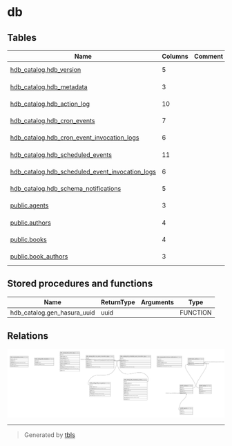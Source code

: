 # db

## Tables

| Name | Columns | Comment | Type |
| ---- | ------- | ------- | ---- |
| [hdb_catalog.hdb_version](hdb_catalog.hdb_version.md) | 5 |  | BASE TABLE |
| [hdb_catalog.hdb_metadata](hdb_catalog.hdb_metadata.md) | 3 |  | BASE TABLE |
| [hdb_catalog.hdb_action_log](hdb_catalog.hdb_action_log.md) | 10 |  | BASE TABLE |
| [hdb_catalog.hdb_cron_events](hdb_catalog.hdb_cron_events.md) | 7 |  | BASE TABLE |
| [hdb_catalog.hdb_cron_event_invocation_logs](hdb_catalog.hdb_cron_event_invocation_logs.md) | 6 |  | BASE TABLE |
| [hdb_catalog.hdb_scheduled_events](hdb_catalog.hdb_scheduled_events.md) | 11 |  | BASE TABLE |
| [hdb_catalog.hdb_scheduled_event_invocation_logs](hdb_catalog.hdb_scheduled_event_invocation_logs.md) | 6 |  | BASE TABLE |
| [hdb_catalog.hdb_schema_notifications](hdb_catalog.hdb_schema_notifications.md) | 5 |  | BASE TABLE |
| [public.agents](public.agents.md) | 3 |  | BASE TABLE |
| [public.authors](public.authors.md) | 4 |  | BASE TABLE |
| [public.books](public.books.md) | 4 |  | BASE TABLE |
| [public.book_authors](public.book_authors.md) | 3 |  | BASE TABLE |

## Stored procedures and functions

| Name | ReturnType | Arguments | Type |
| ---- | ------- | ------- | ---- |
| hdb_catalog.gen_hasura_uuid | uuid |  | FUNCTION |

## Relations

![er](schema.svg)

---

> Generated by [tbls](https://github.com/k1LoW/tbls)
